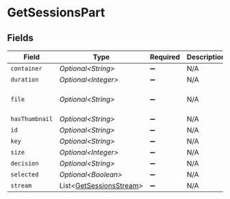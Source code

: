 # GetSessionsPart


## Fields

| Field                                                                                            | Type                                                                                             | Required                                                                                         | Description                                                                                      | Example                                                                                          |
| ------------------------------------------------------------------------------------------------ | ------------------------------------------------------------------------------------------------ | ------------------------------------------------------------------------------------------------ | ------------------------------------------------------------------------------------------------ | ------------------------------------------------------------------------------------------------ |
| `container`                                                                                      | *Optional\<String>*                                                                              | :heavy_minus_sign:                                                                               | N/A                                                                                              | flac                                                                                             |
| `duration`                                                                                       | *Optional\<Integer>*                                                                             | :heavy_minus_sign:                                                                               | N/A                                                                                              | 186240                                                                                           |
| `file`                                                                                           | *Optional\<String>*                                                                              | :heavy_minus_sign:                                                                               | N/A                                                                                              | /music/Green Day/Saviors (2024)/Green Day - Saviors - 01 - The American Dream Is Killing Me.flac |
| `hasThumbnail`                                                                                   | *Optional\<String>*                                                                              | :heavy_minus_sign:                                                                               | N/A                                                                                              | 1                                                                                                |
| `id`                                                                                             | *Optional\<String>*                                                                              | :heavy_minus_sign:                                                                               | N/A                                                                                              | 130625                                                                                           |
| `key`                                                                                            | *Optional\<String>*                                                                              | :heavy_minus_sign:                                                                               | N/A                                                                                              | /library/parts/130625/1705543268/file.flac                                                       |
| `size`                                                                                           | *Optional\<Integer>*                                                                             | :heavy_minus_sign:                                                                               | N/A                                                                                              | 23644000                                                                                         |
| `decision`                                                                                       | *Optional\<String>*                                                                              | :heavy_minus_sign:                                                                               | N/A                                                                                              | directplay                                                                                       |
| `selected`                                                                                       | *Optional\<Boolean>*                                                                             | :heavy_minus_sign:                                                                               | N/A                                                                                              | true                                                                                             |
| `stream`                                                                                         | List\<[GetSessionsStream](../../models/operations/GetSessionsStream.md)>                         | :heavy_minus_sign:                                                                               | N/A                                                                                              |                                                                                                  |